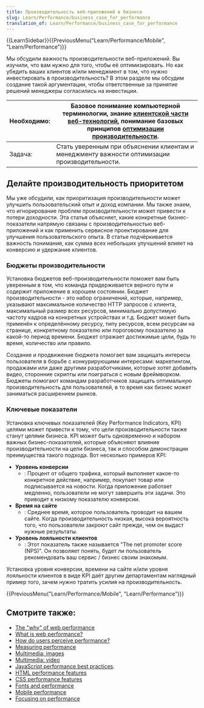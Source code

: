 ```yaml
---
title: Производительность веб-приложений в бизнесе
slug: Learn/Performance/business_case_for_performance
translation_of: Learn/Performance/business_case_for_performance
---
```


{{LearnSidebar}}{{PreviousMenu("Learn/Performance/Mobile", "Learn/Performance")}}

Мы обсудили важность производительности веб-приложений. Вы изучили, что вам нужно для того, чтобы её оптимизировать. Но как убедить ваших клиентов и/или менеджмент в том, что нужно инвестировать в производительность? В этом разделе мы обсудим создание такой аргументации, чтобы ответственные за принятие решений менеджеры согласились на инвестиции.

| Необходимо: | Базовое понимание компьютерной терминологии, знание [клиентской части веб-технологий](/ru/docs/Learn/Getting_started_with_the_web), понимание базовых принципов [оптимизации производительности](/ru/docs/Web/Performance). |
| ----------- | --------------------------------------------------------------------------------------------------------------------------------------------------------------------------------------------------------------------------- |
| Задача:     | Стать уверенным при объяснении клиентам и менеджменту важности оптимизации производительности.                                                                                                                              |

## Делайте производительность приоритетом

Мы уже обсудили, как приоритизация производительности может улучшить пользовательский опыт и доход компании. Мы также знаем, что игнорирование проблем производительности может привести к потери доходности. Эта статья объясняет, какие конкретные бизнес-показатели напрямую связаны с производительностью веб-приложений и как применить сервисное проектирование для улучшения пользовательского опыта. В статье подчёркивается важность понимания, как сумма всех небольших улучшений влияет на конверсию и удержание клиентов.

### Бюджеты производительности

Установка бюджетов веб-производительности поможет вам быть уверенным в том, что команда придерживается верного пути и содержит приложение в хорошем состоянии. Бюджет производительности - это набор ограничений, которые, например, указывают максимальное количество HTTP запросов с клиента, максимальный размер всех ресурсов, минимально допустимую частоту кадров на конкретных устройствах и т.д. Бюджет может быть применён к определённому ресурсу, типу ресурсов, всем ресурсам на странице, конкретному показателю или пороговому показателю за какой-то период времени. Бюджет отражает достижимые цели, будь то время, количество или правило.

Создание и продвижение бюджета помогает вам защищать интересы пользователя в борьбе с конкурирующими интересами: маркетингом, продажами или даже другими разработчиками, которые хотят добавить видео, сторонние скрипты или поиграться с новым фреймворком. Бюджеты помогают командам разработчиков защищать оптимальную производительность для пользователей, в то время как бизнес может заниматься расширением рынков.

### Ключевые показатели

Установка ключевых показателей (Key Performance Indicators, KPI) целями может привести к тому, что цели производительности также станут целями бизнеса. KPI может быть одновременно и набором важных бизнес-показателей, которые объясняют влияние производительности на цели бизнеса, так и способом демонстрации преимущества такого подхода. Вот несколько примеров KPI:

- **Уровень конверсии**
  - : Процент от общего трафика, который выполняет какое-то конкретное действие, например, покупает товар или подписывается на новости. Когда приложение работает медленно, пользователи не могут завершить эти задачи. Это приводит к низкому показателю конверсии.
- **Время на сайте**
  - : Среднее время, которое пользователь проводит на вашем сайте. Когда производительность низкая, высока вероятность того, что пользователи закроют сайт прежде, чем он выдаст нужные результаты.
- **Уровень лояльности клиентов**
  - : Этот показатель также называется "The net promoter score (NPS)". Он позволяет понять, будет ли пользователь рекомендовать ваш сервис / бизнес своим знакомым.

Установка уровня конверсии, времени на сайте и/или уровня лояльности клиентов в виде KPI даёт другим департаментам наглядный пример того, зачем нужно тратить усилия на производительность.

{{PreviousMenu("Learn/Performance/Mobile", "Learn/Performance")}}

## Смотрите также:

- [The "why" of web performance](/ru/docs/Learn/Performance/why_web_performance)
- [What is web performance?](/ru/docs/Learn/Performance/What_is_web_performance)
- [How do users perceive performance?](/ru/docs/Learn/Performance/Perceived_performance)
- [Measuring performance](/ru/docs/Learn/Performance/Measuring_performance)
- [Multimedia: images](/ru/docs/Learn/Performance/Multimedia)
- [Multimedia: video](/ru/docs/Learn/Performance/video)
- [JavaScript performance best practices](/ru/docs/Learn/Performance/JavaScript).
- [HTML performance features](/ru/docs/Learn/Performance/HTML)
- [CSS performance features](/ru/docs/Learn/Performance/CSS)
- [Fonts and performance](/ru/docs/Learn/Performance/Fonts)
- [Mobile performance](/ru/docs/Learn/Performance/Mobile)
- [Focusing on performance](/ru/docs/Learn/Performance/business_case_for_performance)
